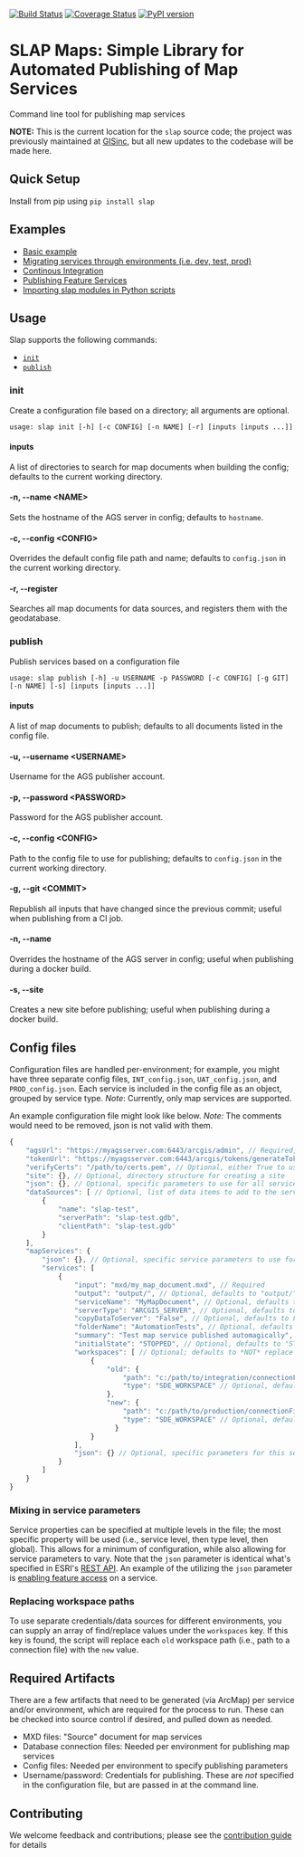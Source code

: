 [![Build Status](https://travis-ci.org/gisinc/slap.svg?branch=master)](https://travis-ci.org/gisinc/slap)
[![Coverage Status](https://coveralls.io/repos/github/gisinc/slap/badge.svg?branch=master)](https://coveralls.io/github/gisinc/slap?branch=master)
[![PyPI version](https://badge.fury.io/py/slap.svg)](https://badge.fury.io/py/slap)

# SLAP Maps: Simple Library for Automated Publishing of Map Services

Command line tool for publishing map services

**NOTE:** This is the current location for the `slap` source code; the project was previously maintained at [GISinc](https://github.com/gisinc), but all new updates to the codebase will be made here.

## Quick Setup
Install from pip using `pip install slap`

## Examples
* [Basic example](docs/basic-example.md)
* [Migrating services through environments (i.e. dev, test, prod)](docs/environment-transform.md)
* [Continous Integration](docs/continuous-integration.md)
* [Publishing Feature Services](docs/publish-feature-service.md)
* [Importing slap modules in Python scripts](docs/importing.md)

## Usage

Slap supports the following commands:

* [`init`](#init)
* [`publish`](#publish)

### init
Create a configuration file based on a directory; all arguments are optional.

```shell
usage: slap init [-h] [-c CONFIG] [-n NAME] [-r] [inputs [inputs ...]]
```

#### inputs
A list of directories to search for map documents when building the config; defaults to the current working directory.

#### -n, --name \<NAME>
Sets the hostname of the AGS server in config; defaults to `hostname`.

#### -c, --config \<CONFIG>
Overrides the default config file path and name; defaults to `config.json` in the current working directory.

#### -r, --register
Searches all map documents for data sources, and registers them with the geodatabase.

### publish
Publish services based on a configuration file

```
usage: slap publish [-h] -u USERNAME -p PASSWORD [-c CONFIG] [-g GIT] [-n NAME] [-s] [inputs [inputs ...]]
```

#### inputs
A list of map documents to publish; defaults to all documents listed in the config file.

#### -u, --username \<USERNAME>
Username for the AGS publisher account.

#### -p, --password \<PASSWORD>
Password for the AGS publisher account.

#### -c, --config \<CONFIG>
Path to the config file to use for publishing; defaults to `config.json` in the current working directory.

#### -g, --git \<COMMIT>
Republish all inputs that have changed since the previous commit; useful when publishing from a CI job.

#### -n, --name
Overrides the hostname of the AGS server in config; useful when publishing during a docker build.

#### -s, --site
Creates a new site before publishing; useful when publishing during a docker build.

## Config files
Configuration files are handled per-environment; for example, you might have three separate config files, `INT_config.json`, `UAT_config.json`, and `PROD_config.json`.
Each service is included in the config file as an object, grouped by service type.  *Note*:  Currently, only map services are supported.

An example configuration file might look like below.  *Note:* The comments would need to be removed, json is not valid with them.

```javascript
{
    "agsUrl": "https://myagsserver.com:6443/arcgis/admin", // Required, URL for AGS admin endpoint
    "tokenUrl": "https://myagsserver.com:6443/arcgis/tokens/generateToken", // Optional, URL for token service; defaults to AGS token endpoint
    "verifyCerts": "/path/to/certs.pem", // Optional, either True to use default store, False to not verify, or path to cert file. Defaults to False.
    "site": {}, // Optional, directory structure for creating a site
    "json": {}, // Optional, specific parameters to use for all services, of all types.
    "dataSources": [ // Optional, list of data items to add to the server store
        {
            "name": "slap-test",
            "serverPath": "slap-test.gdb",
            "clientPath": "slap-test.gdb"
        }
    ],
    "mapServices": {
        "json": {}, // Optional, specific service parameters to use for all map services
        "services": [
            {
                "input": "mxd/my_map_document.mxd", // Required
                "output": "output/", // Optional, defaults to "output/"
                "serviceName": "MyMapDocument", // Optional, defaults to MXD filename, "my_map_document" here
                "serverType": "ARCGIS_SERVER", // Optional, defaults to "ARCGIS_SERVER"
                "copyDataToServer": "False", // Optional, defaults to False
                "folderName": "AutomationTests", // Optional, defaults to ""
                "summary": "Test map service published automagically", // Optional, defaults to ""
                "initialState": "STOPPED", // Optional, defaults to "STARTED"
                "workspaces": [ // Optional; defaults to *NOT* replace workspace paths
                    {
                        "old": {
                            "path": "c:/path/to/integration/connectionFile.sde", // Required if workspaces is defined
                            "type": "SDE_WORKSPACE" // Optional, defaults to SDE_WORKSPACE, for file geodatabase, use "FILEGDB_WORKSPACE"
                        },
                        "new": {
                            "path": "c:/path/to/production/connectionFile.sde", // Required if workspaces is defined
                            "type": "SDE_WORKSPACE" // Optional, defaults to SDE_WORKSPACE, for file geodatabase, use "FILEGDB_WORKSPACE"
                          }
                    }
                ],
                "json": {} // Optional, specific parameters for this service only
            }
        ]
    }
}
```

### Mixing in service parameters
Service properties can be specified at multiple levels in the file; the most 
specific property will be used (i.e., service level, then type level, then 
global).  This allows for a minimum of configuration, while also allowing 
for service parameters to vary.  Note that the `json` parameter is identical 
what's specified in ESRI's [REST API](http://resources.arcgis.com/en/help/arcgis-rest-api/index.html#/Create_Service/02r3000001tr000000/). 
An example of the utilizing the `json` parameter is [enabling feature access](docs/publish-feature-service.md) 
on a service.

### Replacing workspace paths
To use separate credentials/data sources for different environments, you can supply an array of find/replace values under the `workspaces` key.  If this key is found,
the script will replace each `old` workspace path (i.e., path to a connection file) with the `new` value.

## Required Artifacts
There are a few artifacts that need to be generated (via ArcMap) per service and/or environment, which are required for the process to run.  These can be checked into source control if desired, and pulled down as needed.

* MXD files: "Source" document for map services
* Database connection files: Needed per environment for publishing map services
* Config files: Needed per environment to specify publishing parameters
* Username/password: Credentials for publishing.  These are *not* specified in the configuration file, but are passed in at the command line.

## Contributing
We welcome feedback and contributions; please see the [contribution guide](CONTRIBUTING.md) for details
